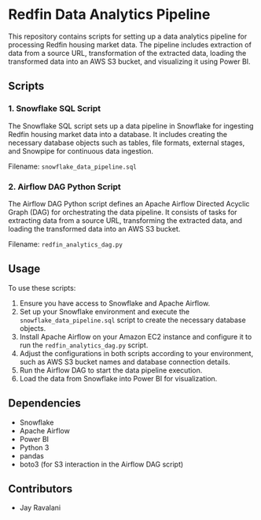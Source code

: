 # Redfin Data Analytics Pipeline

This repository contains scripts for setting up a data analytics pipeline for processing Redfin housing market data. The pipeline includes extraction of data from a source URL, transformation of the extracted data, loading the transformed data into an AWS S3 bucket, and visualizing it using Power BI.

## Scripts

### 1. Snowflake SQL Script

The Snowflake SQL script sets up a data pipeline in Snowflake for ingesting Redfin housing market data into a database. It includes creating the necessary database objects such as tables, file formats, external stages, and Snowpipe for continuous data ingestion.

Filename: `snowflake_data_pipeline.sql`

### 2. Airflow DAG Python Script

The Airflow DAG Python script defines an Apache Airflow Directed Acyclic Graph (DAG) for orchestrating the data pipeline. It consists of tasks for extracting data from a source URL, transforming the extracted data, and loading the transformed data into an AWS S3 bucket.

Filename: `redfin_analytics_dag.py`

## Usage

To use these scripts:

1. Ensure you have access to Snowflake and Apache Airflow.
2. Set up your Snowflake environment and execute the `snowflake_data_pipeline.sql` script to create the necessary database objects.
3. Install Apache Airflow on your Amazon EC2 instance and configure it to run the `redfin_analytics_dag.py` script.
4. Adjust the configurations in both scripts according to your environment, such as AWS S3 bucket names and database connection details.
5. Run the Airflow DAG to start the data pipeline execution.
6. Load the data from Snowflake into Power BI for visualization.

## Dependencies

- Snowflake
- Apache Airflow
- Power BI
- Python 3
- pandas
- boto3 (for S3 interaction in the Airflow DAG script)

## Contributors

- Jay Ravalani

